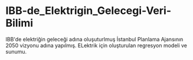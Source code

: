 # IBB-de_Elektrigin_Gelecegi-Veri-Bilimi
IBB'de elektriğin geleceği adına oluşuturlmuş İstanbul Planlama Ajansının 2050 vizyonu adına yapılmış. ELektrik için oluşturulan regresyon modeli ve sunumu.
